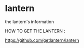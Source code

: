 # lantern
the lantern's information

HOW TO GET THE LANTERN :

https://github.com/getlantern/lantern


